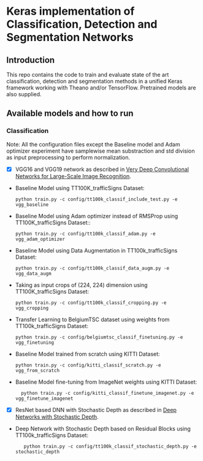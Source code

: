 # Keras implementation of Classification, Detection and Segmentation Networks

## Introduction

This repo contains the code to train and evaluate state of the art classification, detection and segmentation methods in a unified Keras framework working with Theano and/or TensorFlow. Pretrained models are also supplied.

## Available models and how to run

### Classification
Note: All the configuration files except the Baseline model and Adam optimizer experiment have samplewise mean substraction and std division as input preprocessing to perform normalization.

 - [x] VGG16 and VGG19 network as described in [Very Deep Convolutional Networks for Large-Scale Image Recognition](https://arxiv.org/pdf/1409.1556.pdf).
 
 * Baseline Model using TT100K_trafficSigns Dataset:
 
       python train.py -c config/tt100k_classif_include_test.py -e vgg_baseline
       
 * Baseline Model using Adam optimizer instead of RMSProp using TT100K_trafficSigns Dataset::

       python train.py -c config/tt100k_classif_adam.py -e vgg_adam_optimizer
       
 * Baseline Model using Data Augmentation in TT100k_trafficSigns Dataset:
  
       python train.py -c config/tt100k_classif_data_augm.py -e vgg_data_augm

       
 * Taking as input crops of (224, 224) dimension using TT100K_trafficSigns Dataset:
 
       python train.py -c config/tt100k_classif_cropping.py -e vgg_cropping
    
 * Transfer Learning to BelgiumTSC dataset using weights from TT100k_trafficSigns Dataset:
         
       python train.py -c config/belgiumtsc_classif_finetuning.py -e vgg_finetuning

 *  Baseline Model trained from scratch using KITTI Dataset:
 
        python train.py -c config/kitti_classif_scratch.py -e vgg_from_scratch
        
 * Baseline Model fine-tuning from ImageNet weights using KITTI Dataset:
 
         python train.py -c config/kitti_classif_finetune_imagenet.py -e vgg_finetune_imagenet

 - [x] ResNet based DNN with Stochastic Depth as described in [Deep Networks with Stochastic Depth](https://arxiv.org/pdf/1603.09382.pdf).
 
 * Deep Network with Stochastic Depth based on Residual Blocks using TT100k_trafficSigns Dataset:
          
          python train.py -c config/tt100k_classif_stochastic_depth.py -e stochastic_depth


             
